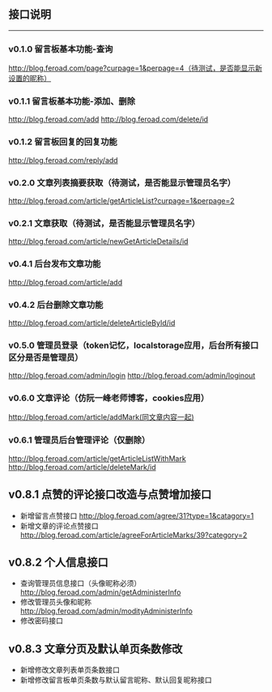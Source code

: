 ## 接口说明
-------
### v0.1.0 留言板基本功能-查询
http://blog.feroad.com/page?curpage=1&perpage=4（待测试，是否能显示新设置的昵称）
### v0.1.1 留言板基本功能-添加、删除
http://blog.feroad.com/add
http://blog.feroad.com/delete/id
### v0.1.2 留言板回复的回复功能
http://blog.feroad.com/reply/add
### v0.2.0 文章列表摘要获取（待测试，是否能显示管理员名字）
http://blog.feroad.com/article/getArticleList?curpage=1&perpage=2
### v0.2.1 文章获取（待测试，是否能显示管理员名字）
http://blog.feroad.com/article/newGetArticleDetails/id
### v0.4.1 后台发布文章功能
http://blog.feroad.com/article/add
### v0.4.2 后台删除文章功能
http://blog.feroad.com/article/deleteArticleById/id
### v0.5.0 管理员登录（token记忆，localstorage应用，后台所有接口区分是否是管理员）
http://blog.feroad.com/admin/login
http://blog.feroad.com/admin/loginout
### v0.6.0 文章评论（仿阮一峰老师博客，cookies应用）
http://blog.feroad.com/article/addMark(同文章内容一起)
### v0.6.1 管理员后台管理评论（仅删除）
http://blog.feroad.com/article/getArticleListWithMark
http://blog.feroad.com/article/deleteMark/id
## v0.8.1 点赞的评论接口改造与点赞增加接口
- 新增留言点赞接口
http://blog.feroad.com/agree/31?type=1&catagory=1
- 新增文章的评论点赞接口
http://blog.feroad.com/article/agreeForArticleMarks/39?category=2
## v0.8.2 个人信息接口
- 查询管理员信息接口（头像昵称必须）
http://blog.feroad.com/admin/getAdministerInfo
- 修改管理员头像和昵称
http://blog.feroad.com/admin/modityAdministerInfo
- 修改密码接口
## v0.8.3 文章分页及默认单页条数修改
- 新增修改文章列表单页条数接口
- 新增修改留言板单页条数与默认留言昵称、默认回复昵称接口
